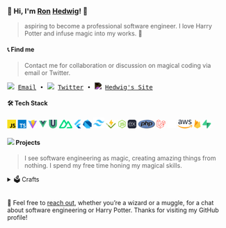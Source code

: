 ### 👋 Hi, I'm [Ron](https://upload.wikimedia.org/wikipedia/en/5/5e/Ron_Weasley_poster.jpg) [Hedwig](https://imagesvc.meredithcorp.io/v3/mm/image?url=https%3A%2F%2Fstatic.onecms.io%2Fwp-content%2Fuploads%2Fsites%2F6%2F2016%2F06%2Fharryhedwig_0.jpg&q=60)! 🦉

> aspiring to become a professional software engineer. I love Harry Potter and infuse magic into my works. 💫

#### 📞 Find me

>  Contact me for collaboration or discussion on magical coding via email or Twitter.
<samp>
    <img height="10" src="https://api.iconify.design/fxemoji:email.svg"> 
    <a href="mailto:ronzape@ronhedwigzape.com">Email</a>
    •
    <img height="10" src="https://api.iconify.design/logos:twitter.svg"> 
    <a href="https://twitter.com/ronhedwigzape">Twitter</a>
    •
    <img src="https://api.iconify.design/file-icons:owl.svg" style="filter: invert(1);" />
    <a href="http://ronhedwigzape.com/">Hedwig's Site</a>
</samp>


#### 🛠 Tech Stack

<code><img height="20" src="svg/javascript.svg"></code>
<code><img height="20" src="svg/typescript.svg"></code>
<code><img height="20" src="svg/vitejs.svg"></code>
<code><img height="20" src="svg/file-type-vue.svg"></code>
<code><img height="20" src="svg/vueuse.svg"></code>
<code><img height="20" src="svg/nuxt-icon.svg"></code>
<code><img height="20" src="svg/flutter.svg"></code>
<code><img height="20" src="svg/dart.svg"></code>
<code><img height="25" src="svg/tailwindcss.svg"></code>
<code><img height="20" src="svg/vitest.svg"></code>
<code><img height="20" src="svg/nodejs.svg"></code>
<code><img height="20" src="svg/expressjs-dark.svg"></code>
<code><img height="20" src="svg/php.svg"></code>
<code><img height="20" src="svg/laravel.svg"></code>
<code><img height="20" src="svg/inertia.svg"></code>
<code><img height="20" src="svg/aws.svg"></code>
<code><img height="20" src="svg/firebase.svg"></code>
<code><img height="20" src="svg/supabase-icon.svg"></code>

#### <img height="18" src="https://api.iconify.design/fluent-emoji:magic-wand.svg"> Projects

 > I see software engineering as magic, creating amazing things from nothing. I spend my free time honing my magical skills.

<details>


<summary> 🗳 Crafts </summary>

##### Successful Project/s

<!-- - [ronhedwigzape/portfolio](https://github.com/ronhedwigzape/portfolio) - The Harry Potter-Themed Developer Portfolio 🦉🧙‍♂️. -->
- [**ronhedwigzape/sportsfest-litmusda**](https://github.com/ronhedwigzape/sportsfest-litmusda) - Tabulation System for Sportsfest and LitMusDa at [@aclc-iriga](https://github.com/aclc-iriga).
- [**aclc-iriga/msr-mbm**](https://github.com/aclc-iriga/msr-mbm) - Tabulation System for Ms. San Ramon and Ms. Barakong Magayon (Iriga City).

##### Personal Project/s (Case Study)

- [**ronhedwigzape/vue-voice-gpt**](https://github.com/ronhedwigzape/vue-voice-gpt) - A Vue app that uses OpenAI's GPT-3/4 to generate text from voice input.
- [**ronhedwigzape/laravel-event-management**](https://github.com/ronhedwigzape/notes) - An event management API project with Laravel 10 (featuring php new syntax!).  
- [**ronhedwigzape/laravel-book-review**](https://github.com/ronhedwigzape/laravel-book-review) - A project for making book reviews.
- [**ronhedwigzape/vue-aliexpress-clone**](https://github.com/ronhedwigzape/vue-aliexpress-clone) - Nuxt Clone of Ali Express.

</details>


<br>

🎉 Feel free to [reach out](mailto:ronzape@ronhedwigzape.com), whether you’re a wizard or a muggle, for a chat about software engineering or Harry Potter. Thanks for visiting my GitHub profile!

